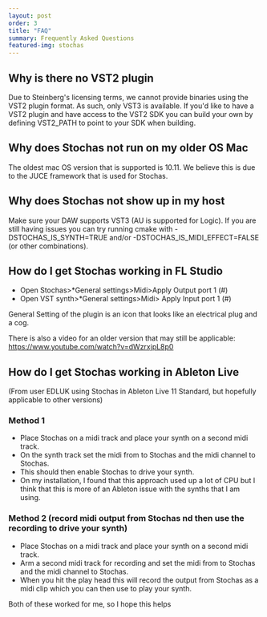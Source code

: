 ```yaml
---
layout: post
order: 3
title: "FAQ"
summary: Frequently Asked Questions
featured-img: stochas
---
```


## Why is there no VST2 plugin
Due to Steinberg's licensing terms, we cannot provide binaries using the VST2 plugin format. As such, only VST3 is available. If you'd like to have a VST2 plugin and have access to the VST2 SDK you can build your own by defining VST2_PATH to point to your SDK when building.

## Why does Stochas not run on my older OS Mac
The oldest mac OS version that is supported is 10.11. We believe this is due to the JUCE framework that is used for Stochas.

## Why does Stochas not show up in my host
Make sure your DAW supports VST3 (AU is supported for Logic). If you are still having issues you can try running cmake with -DSTOCHAS_IS_SYNTH=TRUE and/or -DSTOCHAS_IS_MIDI_EFFECT=FALSE (or other combinations). 

## How do I get Stochas working in FL Studio

- Open Stochas>*General settings>Midi>Apply Output port 1 (#)
- Open VST synth>*General settings>Midi> Apply Input port 1 (#)

General Setting of the plugin is an icon that looks like an electrical plug and a cog.

There is also a video for an older version that may still be applicable: https://www.youtube.com/watch?v=dWzrxjpL8p0

## How do I get Stochas working in Ableton Live
(From user EDLUK using Stochas in Ableton Live 11 Standard, but hopefully applicable to other versions) 

### Method 1
- Place Stochas on a midi track and place your synth on a second midi track.
- On the synth track set the midi from to Stochas and the midi channel to Stochas.
- This should then enable Stochas to drive your synth.
- On my installation, I found that this approach used up a lot of CPU but I think that this is more of an Ableton issue with the synths that I am using.

### Method 2 (record midi output from Stochas nd then use the recording to drive your synth)
- Place Stochas on a midi track and place your synth on a second midi track.
- Arm a second midi track for recording and set the midi from to Stochas and the midi channel to Stochas.
- When you hit the play head this will record the output from Stochas as a midi clip which you can then use to play your synth.

Both of these worked for me, so I hope this helps
